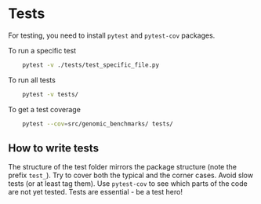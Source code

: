 # Tests

For testing, you need to install `pytest` and `pytest-cov` packages.

To run a specific test

```bash
    pytest -v ./tests/test_specific_file.py
```

To run all tests

```bash
    pytest -v tests/
```

To get a test coverage
```bash
    pytest --cov=src/genomic_benchmarks/ tests/ 
```

## How to write tests

The structure of the test folder mirrors the package structure (note the prefix `test_`). Try to cover both the typical and the corner cases. Avoid slow tests (or at least tag them). Use `pytest-cov` to see which parts of the code are not yet tested. Tests are essential - be a test hero!
